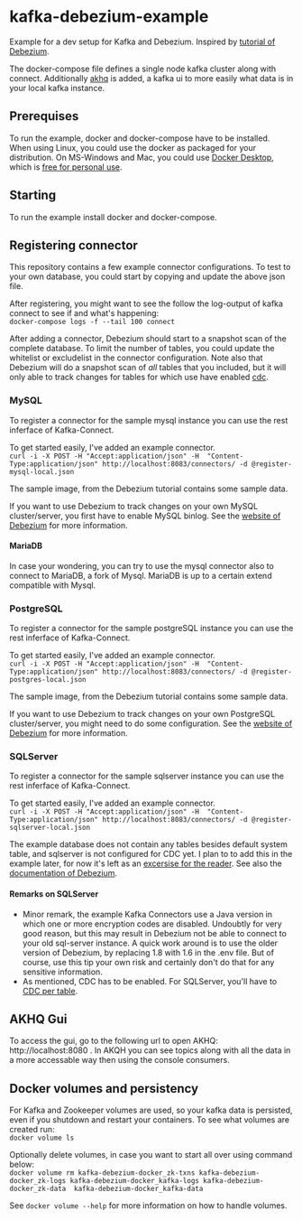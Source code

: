 # kafka-debezium-example
Example for a dev setup for Kafka and Debezium. Inspired by [tutorial of Debezium](https://github.com/debezium/debezium-examples/tree/main/tutorial).

The docker-compose file defines a single node kafka cluster along with connect. Additionally [akhq](https://akhq.io) is added, a kafka ui to more easily what data is in your local kafka instance.

## Prerequises
To run the example, docker and docker-compose have to be installed. When using Linux, you could use the docker as packaged for your distribution. On MS-Windows and Mac, you could use [Docker Desktop](https://www.docker.com/products/docker-desktop), which is [free for personal use](https://www.docker.com/products/personal).

## Starting
To run the example install docker and docker-compose.

## Registering connector
This repository contains a few example connector configurations. To test to your own database, you could start by copying and update the above json file.

After registering, you might want to see the follow the log-output of kafka connect to see if and what's happening:  
```docker-compose logs -f --tail 100 connect```

After adding a connector, Debezium should start to a snapshot scan of the complete database. To limit the number of tables, you could update the whitelist or excludelist in the connector configuration. Note also that Debezium will do a snapshot scan of *all* tables that you included, but it will only able to track changes for tables for which use have enabled [cdc]((https://docs.microsoft.com/en-us/sql/relational-databases/track-changes/about-change-data-capture-sql-server)).

### MySQL
To register a connector for the sample mysql instance you can use the rest inferface of Kafka-Connect.

To get started easily, I've added an example connector.  
```curl -i -X POST -H "Accept:application/json" -H  "Content-Type:application/json" http://localhost:8083/connectors/ -d @register-mysql-local.json```

The sample image, from the Debezium tutorial contains some sample data.

If you want to use Debezium to track changes on your own MySQL cluster/server, you first have to enable MySQL binlog. See the [website of Debezium](https://debezium.io/documentation/reference/1.8/connectors/mysql.html#enable-mysql-binlog) for more information.

#### MariaDB
In case your wondering, you can try to use the mysql connector also to connect to MariaDB, a fork of Mysql. MariaDB is up to a certain extend compatible with Mysql.

### PostgreSQL
To register a connector for the sample postgreSQL instance you can use the rest inferface of Kafka-Connect.

To get started easily, I've added an example connector.  
```curl -i -X POST -H "Accept:application/json" -H  "Content-Type:application/json" http://localhost:8083/connectors/ -d @register-postgres-local.json```

The sample image, from the Debezium tutorial contains some sample data.

If you want to use Debezium to track changes on your own PostgreSQL cluster/server, you might need to do some configuration. See the [website of Debezium](https://debezium.io/documentation/reference/1.8/connectors/postgresql.html#setting-up-postgresql) for more information.

### SQLServer
To register a connector for the sample sqlserver instance you can use the rest inferface of Kafka-Connect.


To get started easily, I've added an example connector.  
```curl -i -X POST -H "Accept:application/json" -H  "Content-Type:application/json" http://localhost:8083/connectors/ -d @register-sqlserver-local.json```

The example database does not contain any tables besides default system table, and sqlserver is not configured for CDC yet. I plan to to add this in the example later, for now it's left as an [excersise for the reader](https://docs.microsoft.com/en-us/sql/relational-databases/track-changes/about-change-data-capture-sql-server). See also the [documentation of Debezium](https://debezium.io/documentation/reference/1.8/connectors/sqlserver.html#setting-up-sqlserver).

#### Remarks on SQLServer
* Minor remark, the example Kafka Connectors use a Java version in which one or more encryption codes are disabled. Undoubtly for very good reason, but this may result in Debezium not be able to connect to your old sql-server instance. A quick work around is to use the older version of Debezium, by replacing 1.8 with 1.6 in the .env file. But of course, use this tip your own risk and certainly don't do that for any sensitive information.
* As mentioned, CDC has to be enabled. For SQLServer, you'll have to [CDC per table](https://docs.microsoft.com/en-us/sql/relational-databases/track-changes/enable-and-disable-change-data-capture-sql-server?view=sql-server-ver15#enable-for-a-table).



## AKHQ Gui
To access the gui, go to the following url to open AKHQ: http://localhost:8080 . In AKQH you can see topics along with all the data in a more accessable way then using the console consumers.

## Docker volumes and persistency


For Kafka and Zookeeper volumes are used, so your kafka data is persisted, even if you shutdown and restart your containers. To see what volumes are created run:  
```docker volume ls```

Optionally delete volumes, in case you want to start all over using command below:  
```docker volume rm kafka-debezium-docker_zk-txns kafka-debezium-docker_zk-logs kafka-debezium-docker_kafka-logs kafka-debezium-docker_zk-data  kafka-debezium-docker_kafka-data```

See ```docker volume --help``` for more information on how to handle volumes.
